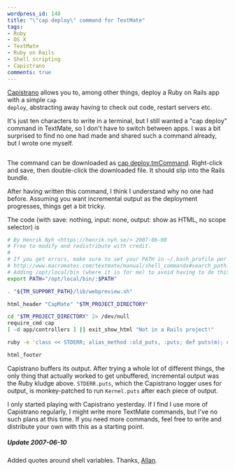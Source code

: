 ```yaml
---
wordpress_id: 148
title: "\"cap deploy\" command for TextMate"
tags:
- Ruby
- OS X
- TextMate
- Ruby on Rails
- Shell scripting
- Capistrano
comments: true
---
```

<a href="http://www.capify.org/">Capistrano</a> allows you to, among other things, deploy a Ruby on Rails app with a simple <code>cap deploy</code>, abstracting away having to check out code, restart servers etc.

It's just ten characters to write in a terminal, but I still wanted a "cap deploy" command in TextMate, so I don't have to switch between apps. I was a bit surprised to find no one had made and shared such a command already, but I wrote one myself.

<p class="center"><img src="/uploads/capmate-deploy.png" alt="" /></p>

The command can be downloaded as <a href="/uploads/cap%20deploy.tmCommand">cap deploy.tmCommand</a>. Right-click and save, then double-click the downloaded file. It should slip into the Rails bundle.

After having written this command, I think I understand why no one had before. Assuming you want incremental output as the deployment progresses, things get a bit tricky.

<!--more-->

The code (with save: nothing, input: none, output: show as HTML, no scope selector) is

``` bash
# By Henrik Nyh <https://henrik.nyh.se/> 2007-06-08
# Free to modify and redistribute with credit.
#
# If you get errors, make sure to set your PATH in ~/.bash_profile per
# http://www.macromates.com/textmate/manual/shell_commands#search_path.
# Adding /opt/local/bin (where it is for me) to avoid having to do this.
export PATH="/opt/local/bin/:$PATH"

. "${TM_SUPPORT_PATH}/lib/webpreview.sh"

html_header "CapMate" "$TM_PROJECT_DIRECTORY"

cd "$TM_PROJECT_DIRECTORY" 2> /dev/null
require_cmd cap
[ -d app/controllers ] || exit_show_html "Not in a Rails project!"

ruby -e 'class << STDERR; alias_method :old_puts, :puts; def puts(m); old_puts(m.strip); Kernel.puts; end; end; load(`which cap`.strip);' deploy | pre

html_footer
```

Capistrano buffers its output. After trying a whole lot of different things, the only thing that actually worked to get unbuffered, incremental output was the Ruby kludge above. <code>STDERR.puts</code>, which the Capistrano logger uses for output, is monkey-patched to run <code>Kernel.puts</code> after each piece of output.

I only started playing with Capistrano yesterday. If I find I use more of Capistrano regularly, I might write more TextMate commands, but I've no such plans at this time. If you need more commands, feel free to write and distribute your own with this as a starting point.

<div class="updated">
<h5>Update 2007-06-10</h5>
Added quotes around shell variables. Thanks, <a href="http://macromates.com/">Allan</a>.
</div>
